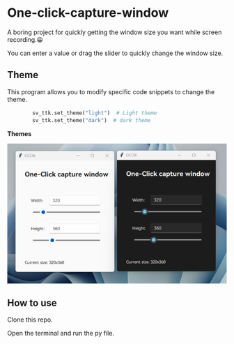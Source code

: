 # One-click-capture-window

A boring project for quickly getting the window size you want while screen recording.😀

You can enter a value or drag the slider to quickly change the window size.

## Theme

This program allows you to modify specific code snippets to change the theme.

```python
        sv_ttk.set_theme("light")  # Light theme
    	sv_ttk.set_theme("dark")  # dark theme
```

**Themes**

![screen](theme.png)

## How to use

Clone this repo.

Open the terminal and run the py file.

